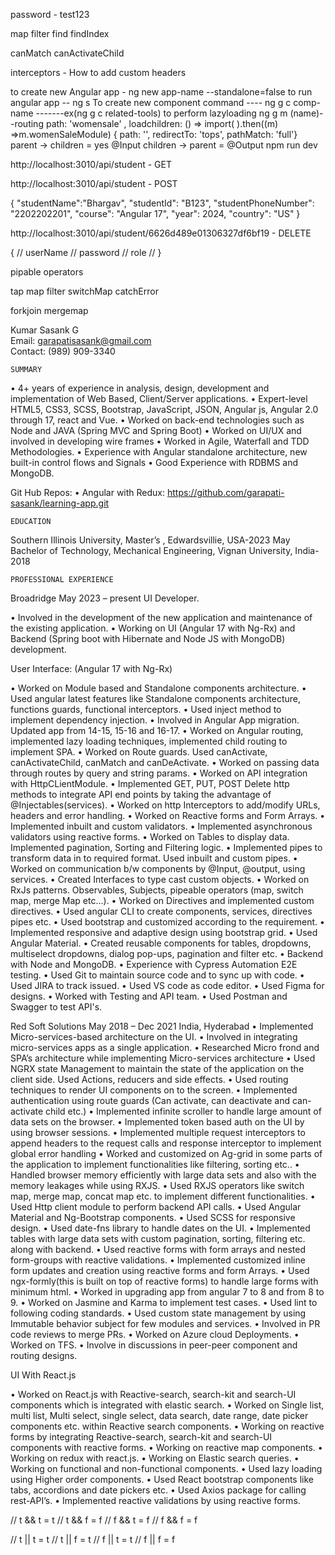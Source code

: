 password - test123

map
filter
find
findIndex


canMatch
canActivateChild

interceptors - How to add custom headers


to create new Angular app - ng new app-name --standalone=false
to run angular app -- ng s
To create new component command ----   ng g c comp-name  -------ex(ng g c related-tools)
to perform lazyloading ng g m (name)--routing
path: 'womensale' , loadchildren: () => import(    ).then((m) =>m.womenSaleModule) 
{ path: '', redirectTo: 'tops', pathMatch: 'full'} 
parent -> children = yes @Input
children -> parent = @Output
npm run dev

http://localhost:3010/api/student - GET

http://localhost:3010/api/student - POST

{   "studentName":"Bhargav",
    "studentId": "B123",
    "studentPhoneNumber": "2202202201",
    "course": "Angular 17",
    "year": 2024,
    "country": "US"
 }

 http://localhost:3010/api/student/6626d489e01306327df6bf19 - DELETE


 {
//   userName
//   password
//   role
// }

<apiresponselist>

pipable operators

tap
map
filter
switchMap
catchError

forkjoin
mergemap




Kumar Sasank G				
Email: garapatisasank@gmail.com				
Contact: (989) 909-3340
 
	SUMMARY


•	4+ years of experience in analysis, design, development and implementation of Web Based, Client/Server applications.
•	Expert-level HTML5, CSS3, SCSS, Bootstrap, JavaScript, JSON, Angular js, Angular 2.0 through 17, react and Vue. 
•	Worked on back-end technologies such as Node and JAVA (Spring MVC and Spring Boot)
•	Worked on UI/UX and involved in developing wire frames
•	Worked in Agile, Waterfall and TDD Methodologies.
•	Experience with Angular standalone architecture, new built-in control flows and Signals
•	Good Experience with RDBMS and MongoDB.

Git Hub Repos:
•	Angular with Redux: https://github.com/garapati-sasank/learning-app.git

	EDUCATION

Southern Illinois University, Master’s , Edwardsvillie, USA-2023 May
Bachelor of Technology, Mechanical Engineering, Vignan University, India-2018



	PROFESSIONAL EXPERIENCE
                                                                                                    
Broadridge
May 2023 – present
UI Developer.

•	Involved in the development of the new application and maintenance of the existing application.
•	Working on UI (Angular 17 with Ng-Rx) and Backend (Spring boot with Hibernate and Node JS with MongoDB) development.

User Interface: (Angular 17 with Ng-Rx)

•	Worked on Module based and Standalone components architecture.
•	Used angular latest features like Standalone components architecture, functions guards, functional interceptors. 
•	Used inject method to implement dependency injection.
•	Involved in Angular App migration. Updated app from 14-15, 15-16 and 16-17.
•	Worked on Angular routing, implemented lazy loading techniques, implemented child routing to implement SPA.
•	Worked on Route guards. Used canActivate, canActivateChild, canMatch and canDeActivate.
•	Worked on passing data through routes by query and string params.
•	Worked on API integration with HttpCLientModule.
•	Implemented GET, PUT, POST Delete http methods to integrate API end points by taking the advantage of @Injectables(services).
•	Worked on http Interceptors to add/modify URLs, headers and error handling. 
•	Worked on Reactive forms and Form Arrays. 
•	Implemented inbuilt and custom validators. 
•	Implemented asynchronous validators using reactive forms. 
•	Worked on Tables to display data. Implemented pagination, Sorting and Filtering logic. 
•	Implemented pipes to transform data in to required format. Used inbuilt and custom pipes.
•	Worked on communication b/w components by @Input, @output, using services. 
•	Created Interfaces to type cast custom objects. 
•	Worked on RxJs patterns. Observables, Subjects, pipeable operators (map, switch map, merge Map etc...).
•	Worked on Directives and implemented custom directives. 
•	Used angular CLI to create components, services, directives pipes etc. 
•	Used bootstrap and customized according to the requirement. 
•	Implemented responsive and adaptive design using bootstrap grid.
•	Used Angular Material.
•	Created reusable components for tables, dropdowns, multiselect dropdowns, dialog pop-ups, pagination and filter etc.
•	Backend with Node and MongoDB.
•	Experience with Cypress Automation E2E testing.
•	Used Git to maintain source code and to sync up with code.
•	Used JIRA to track issued. 
•	Used VS code as code editor.
•	Used Figma for designs. 
•	Worked with Testing and API team. 
•	Used Postman and Swagger to test API's.


Red Soft Solutions 	May 2018 – Dec 2021
India, Hyderabad
•	Implemented Micro-services-based architecture on the UI.
•	Involved in integrating micro-services apps as a single application.
•	Researched Micro frond and SPA’s architecture while implementing Micro-services architecture
•	Used NGRX state Management to maintain the state of the application on the client side. Used Actions, reducers and side effects.
•	Used routing techniques to render UI components on to the screen.
•	Implemented authentication using route guards (Can activate, can deactivate and can-activate child etc.)
•	Implemented infinite scroller to handle large amount of data sets on the browser.
•	Implemented token based auth on the UI by using browser sessions.
•	Implemented multiple request interceptors to append headers to the request calls and response interceptor to implement global error handling
•	Worked and customized on Ag-grid in some parts of the application to implement functionalities like filtering, sorting etc..
•	Handled browser memory efficiently with large data sets and also with the memory leakages while using RXJS.
•	Used RXJS operators like switch map, merge map, concat map etc. to implement different functionalities.
•	Used Http client module to perform backend API calls.
•	Used Angular Material and Ng-Bootstrap components.
•	Used SCSS for responsive design.
•	Used date-fns library to handle dates on the UI.
•	Implemented tables with large data sets with custom pagination, sorting, filtering etc. along with backend.
•	Used reactive forms with form arrays and nested form-groups with reactive validations.
•	Implemented customized inline form updates and creation using reactive forms and form Arrays.
•	Used ngx-formly(this is built on top of reactive forms) to handle large forms with minimum html.
•	Worked in upgrading app from angular 7 to 8 and from 8 to 9.
•	Worked on Jasmine and Karma to implement test cases.
•	Used lint to following coding standards.
•	Used custom state management by using Immutable behavior subject for few modules and services.
•	Involved in PR code reviews to merge PRs.
•	Worked on Azure cloud Deployments.
•	Worked on TFS.
•	Involve in discussions in peer-peer component and routing designs.

UI With React.js


•	Worked on React.js with Reactive-search, search-kit and search-UI components which is integrated with elastic search.
•	Worked on Single list, multi list, Multi select, single select, data search, date range, date picker components etc. within Reactive search components.
•	Working on reactive forms by integrating Reactive-search, search-kit and search-UI components with reactive forms.
•	Working on reactive map components.
•	Working on redux with react.js.
•	Working on Elastic search queries.
•	Working on functional and non-functional components.
•	Used lazy loading using Higher order components.
•	Used React bootstrap components like tabs, accordions and date pickers etc.
•	Used Axios package for calling rest-API’s.
•	Implemented reactive validations by using reactive forms.




// t && t = t
// t && f = f
// f && t = f
// f && f = f

// t || t = t
// t || f = t
// f || t = t
// f || f = f